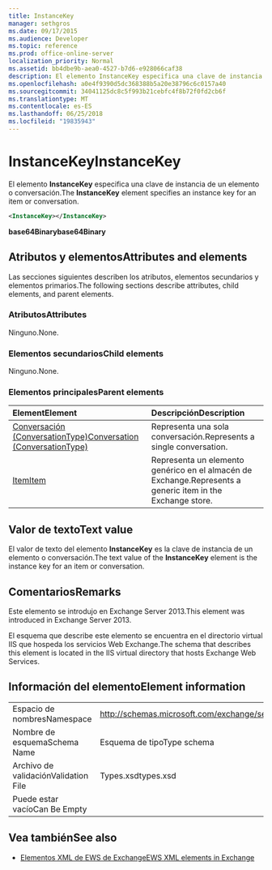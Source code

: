 ```yaml
---
title: InstanceKey
manager: sethgros
ms.date: 09/17/2015
ms.audience: Developer
ms.topic: reference
ms.prod: office-online-server
localization_priority: Normal
ms.assetid: bb4dbe9b-aea0-4527-b7d6-e928066caf38
description: El elemento InstanceKey especifica una clave de instancia de un elemento o conversación.
ms.openlocfilehash: a0e4f9390d5dc368388b5a20e38796c6c0157a40
ms.sourcegitcommit: 34041125dc8c5f993b21cebfc4f8b72f0fd2cb6f
ms.translationtype: MT
ms.contentlocale: es-ES
ms.lasthandoff: 06/25/2018
ms.locfileid: "19835943"
---
```

# <a name="instancekey"></a><span data-ttu-id="d1e5c-103">InstanceKey</span><span class="sxs-lookup"><span data-stu-id="d1e5c-103">InstanceKey</span></span>

<span data-ttu-id="d1e5c-104">El elemento **InstanceKey** especifica una clave de instancia de un elemento o conversación.</span><span class="sxs-lookup"><span data-stu-id="d1e5c-104">The **InstanceKey** element specifies an instance key for an item or conversation.</span></span> 
  
```XML
<InstanceKey></InstanceKey>
```

 <span data-ttu-id="d1e5c-105">**base64Binary**</span><span class="sxs-lookup"><span data-stu-id="d1e5c-105">**base64Binary**</span></span>
## <a name="attributes-and-elements"></a><span data-ttu-id="d1e5c-106">Atributos y elementos</span><span class="sxs-lookup"><span data-stu-id="d1e5c-106">Attributes and elements</span></span>

<span data-ttu-id="d1e5c-107">Las secciones siguientes describen los atributos, elementos secundarios y elementos primarios.</span><span class="sxs-lookup"><span data-stu-id="d1e5c-107">The following sections describe attributes, child elements, and parent elements.</span></span>
  
### <a name="attributes"></a><span data-ttu-id="d1e5c-108">Atributos</span><span class="sxs-lookup"><span data-stu-id="d1e5c-108">Attributes</span></span>

<span data-ttu-id="d1e5c-109">Ninguno.</span><span class="sxs-lookup"><span data-stu-id="d1e5c-109">None.</span></span>
  
### <a name="child-elements"></a><span data-ttu-id="d1e5c-110">Elementos secundarios</span><span class="sxs-lookup"><span data-stu-id="d1e5c-110">Child elements</span></span>

<span data-ttu-id="d1e5c-111">Ninguno.</span><span class="sxs-lookup"><span data-stu-id="d1e5c-111">None.</span></span>
  
### <a name="parent-elements"></a><span data-ttu-id="d1e5c-112">Elementos principales</span><span class="sxs-lookup"><span data-stu-id="d1e5c-112">Parent elements</span></span>

|<span data-ttu-id="d1e5c-113">**Element**</span><span class="sxs-lookup"><span data-stu-id="d1e5c-113">**Element**</span></span>|<span data-ttu-id="d1e5c-114">**Descripción**</span><span class="sxs-lookup"><span data-stu-id="d1e5c-114">**Description**</span></span>|
|:-----|:-----|
|[<span data-ttu-id="d1e5c-115">Conversación (ConversationType)</span><span class="sxs-lookup"><span data-stu-id="d1e5c-115">Conversation (ConversationType)</span></span>](conversation-conversationtype.md) <br/> |<span data-ttu-id="d1e5c-116">Representa una sola conversación.</span><span class="sxs-lookup"><span data-stu-id="d1e5c-116">Represents a single conversation.</span></span>  <br/> |
|[<span data-ttu-id="d1e5c-117">Item</span><span class="sxs-lookup"><span data-stu-id="d1e5c-117">Item</span></span>](item.md) <br/> |<span data-ttu-id="d1e5c-118">Representa un elemento genérico en el almacén de Exchange.</span><span class="sxs-lookup"><span data-stu-id="d1e5c-118">Represents a generic item in the Exchange store.</span></span>  <br/> |
   
## <a name="text-value"></a><span data-ttu-id="d1e5c-119">Valor de texto</span><span class="sxs-lookup"><span data-stu-id="d1e5c-119">Text value</span></span>

<span data-ttu-id="d1e5c-120">El valor de texto del elemento **InstanceKey** es la clave de instancia de un elemento o conversación.</span><span class="sxs-lookup"><span data-stu-id="d1e5c-120">The text value of the **InstanceKey** element is the instance key for an item or conversation.</span></span> 
  
## <a name="remarks"></a><span data-ttu-id="d1e5c-121">Comentarios</span><span class="sxs-lookup"><span data-stu-id="d1e5c-121">Remarks</span></span>

<span data-ttu-id="d1e5c-122">Este elemento se introdujo en Exchange Server 2013.</span><span class="sxs-lookup"><span data-stu-id="d1e5c-122">This element was introduced in Exchange Server 2013.</span></span>
  
<span data-ttu-id="d1e5c-123">El esquema que describe este elemento se encuentra en el directorio virtual IIS que hospeda los servicios Web Exchange.</span><span class="sxs-lookup"><span data-stu-id="d1e5c-123">The schema that describes this element is located in the IIS virtual directory that hosts Exchange Web Services.</span></span>
  
## <a name="element-information"></a><span data-ttu-id="d1e5c-124">Información del elemento</span><span class="sxs-lookup"><span data-stu-id="d1e5c-124">Element information</span></span>

|||
|:-----|:-----|
|<span data-ttu-id="d1e5c-125">Espacio de nombres</span><span class="sxs-lookup"><span data-stu-id="d1e5c-125">Namespace</span></span>  <br/> |http://schemas.microsoft.com/exchange/services/2006/types  <br/> |
|<span data-ttu-id="d1e5c-126">Nombre de esquema</span><span class="sxs-lookup"><span data-stu-id="d1e5c-126">Schema Name</span></span>  <br/> |<span data-ttu-id="d1e5c-127">Esquema de tipo</span><span class="sxs-lookup"><span data-stu-id="d1e5c-127">Type schema</span></span>  <br/> |
|<span data-ttu-id="d1e5c-128">Archivo de validación</span><span class="sxs-lookup"><span data-stu-id="d1e5c-128">Validation File</span></span>  <br/> |<span data-ttu-id="d1e5c-129">Types.xsd</span><span class="sxs-lookup"><span data-stu-id="d1e5c-129">types.xsd</span></span>  <br/> |
|<span data-ttu-id="d1e5c-130">Puede estar vacío</span><span class="sxs-lookup"><span data-stu-id="d1e5c-130">Can Be Empty</span></span>  <br/> ||
   
## <a name="see-also"></a><span data-ttu-id="d1e5c-131">Vea también</span><span class="sxs-lookup"><span data-stu-id="d1e5c-131">See also</span></span>



- [<span data-ttu-id="d1e5c-132">Elementos XML de EWS de Exchange</span><span class="sxs-lookup"><span data-stu-id="d1e5c-132">EWS XML elements in Exchange</span></span>](ews-xml-elements-in-exchange.md)

